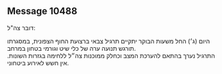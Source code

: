 ## Message 10488

דובר צה"ל:

היום (ג׳) החל משעות הבוקר יתקיים תרגיל צבאי ברצועת החוף הצפונית, במסגרתו תורגש תנועה ערה של כלי שיט וגורמי בטחון במרחב.  
התרגיל נערך בהתאם להערכת המצב וכחלק ממוכנות צה״ל ללחימה בגזרות השונות. אין חשש לאירוע ביטחוני.

